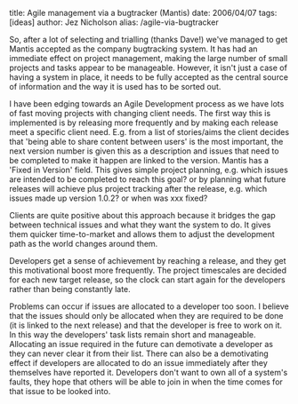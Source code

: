 title: Agile management via a bugtracker (Mantis)
date: 2006/04/07
tags: [ideas]
author: Jez Nicholson
alias: /agile-via-bugtracker

​​​​So, after a lot of selecting and trialling (thanks Dave!) we've managed to get Mantis accepted as the company bugtracking system. It has had an immediate effect on project management, making the large number of small projects and tasks appear to be manageable. However, it isn't just a case of having a system in place, it needs to be fully accepted as the central source of information and the way it is used has to be sorted out.

I have been edging towards an Agile Development process as we have lots of fast moving projects with changing client needs. The first way this is implemented is by releasing more frequently and by making each release meet a specific client need. E.g. from a list of stories/aims the client decides that 'being able to share content between users' is the most important, the next version number is given this as a description and issues that need to be completed to make it happen are linked to the version. Mantis has a 'Fixed in Version' field. This gives simple project planning, e.g. which issues are intended to be completed to reach this goal? or by planning what future releases will achieve plus project tracking after the release, e.g. which issues made up version 1.0.2? or when was xxx fixed?

Clients are quite positive about this approach because it bridges the gap between technical issues and what they want the system to do. It gives them quicker time-to-market and allows them to adjust the development path as the world changes around them.

Developers get a sense of achievement by reaching a release, and they get this motivational boost more frequently. The project timescales are decided for each new target release, so the clock can start again for the developers rather than being constantly late.

Problems can occur if issues are allocated to a developer too soon. I believe that the issues should only be allocated when they are required to be done (it is linked to the next release) and that the developer is free to work on it. In this way the developers' task lists remain short and manageable. Allocating an issue required in the future can demotivate a developer as they can never clear it from their list. There can also be a demotivating effect if developers are allocated to do an issue immediately after they themselves have reported it. Developers don't want to own all of a system's faults, they hope that others will be able to join in when the time comes for that issue to be looked into.